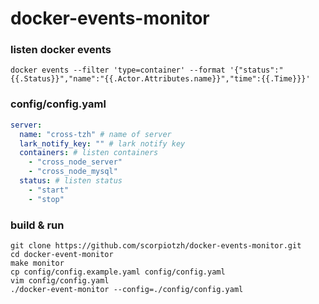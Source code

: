 # docker-events-monitor

### listen docker events
```shell
docker events --filter 'type=container' --format '{"status":"{{.Status}}","name":"{{.Actor.Attributes.name}}","time":{{.Time}}}'
```

### config/config.yaml

```yaml
server:
  name: "cross-tzh" # name of server 
  lark_notify_key: "" # lark notify key
  containers: # listen containers
    - "cross_node_server"
    - "cross_node_mysql"
  status: # listen status
    - "start"
    - "stop"
```

### build & run

```shell
git clone https://github.com/scorpiotzh/docker-events-monitor.git
cd docker-event-monitor
make monitor
cp config/config.example.yaml config/config.yaml 
vim config/config.yaml 
./docker-event-monitor --config=./config/config.yaml
``` 
